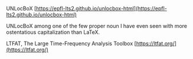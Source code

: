 UNLocBoX
[https://epfl-lts2.github.io/unlocbox-html](https://epfl-lts2.github.io/unlocbox-html)

UNLocBoX among one of the few proper noun I have even seen with more ostentatious capitalization than LaTeX.

LTFAT, The Large Time-Frequency Analysis Toolbox
[https://ltfat.org/](https://ltfat.org/)
